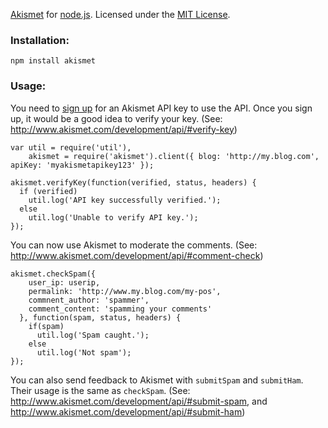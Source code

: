 [Akismet](http://www.akismet.com/) for [node.js](http://nodejs.org/). 
Licensed under the [MIT License](http://www.opensource.org/licenses/mit-license.php).

### Installation:

    npm install akismet

### Usage:

You need to [sign up](https://akismet.com/signup/) for an Akismet API key to use the API. Once you sign up, 
it would be a good idea to verify your key. (See: http://www.akismet.com/development/api/#verify-key)

    var util = require('util'),
        akismet = require('akismet').client({ blog: 'http://my.blog.com', apiKey: 'myakismetapikey123' });

    akismet.verifyKey(function(verified, status, headers) {
      if (verified) 
        util.log('API key successfully verified.');
      else 
        util.log('Unable to verify API key.');
    });
      
You can now use Akismet to moderate the comments. (See: http://www.akismet.com/development/api/#comment-check)

    akismet.checkSpam({ 
        user_ip: userip, 
        permalink: 'http://www.my.blog.com/my-pos',
        commnent_author: 'spammer',
        comment_content: 'spamming your comments'
      }, function(spam, status, headers) {
        if(spam)
          util.log('Spam caught.');
        else
          util.log('Not spam');
    });

You can also send feedback to Akismet with `submitSpam` and `submitHam`. Their usage is the same as `checkSpam`.
(See: http://www.akismet.com/development/api/#submit-spam, and http://www.akismet.com/development/api/#submit-ham)



